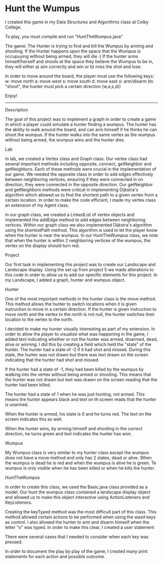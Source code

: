 # Hunt the Wumpus
I created this game in my Data Structures and Algorithms class at Colby College. 

To play, you must compile and run "HuntTheWumpus.java"

The game:
The Hunter is trying to find and kill the Wumpus by arming and shooting. If the Hunter happens upon the space that the Wumpus is occupuying without being armed, they will die :(
If the hunter arms himself/herself and shoots at the space they believe the Wumpus to be in, they will either a) aim correctly and win or b) miss the shot and lose.

In order to move around the board, the player must use the following keys:
w: move north
a: move west
s: move south
d: move east
o: arm/disarm
(to "shoot", the hunter must pick a certain direction (w,a,s,d))

Enjoy!

_________________________

Description

The goal of this project was to implement a graph in order to create a game in which a player could simulate a hunter finding a wumpus. The hunter has the ability to walk around the board, and can arm himself if he thinks he can shoot the wumpus. If the hunter walks into the same vertex as the wumpus without being armed, the wumpus wins and the hunter dies. 

Lab

In lab, we created a Vertex class and Graph class. Our vertex class had several important methods including opposite, connect, getNeighbor and getNeighbors. Each of these methods were crucial in the implementation of our game. We needed the opposite class in order to add edges effectively between neighboring vertices, ensuring if they were connected in on direction, they were connected in the opposite direction. Our getNeighbor and getNeighbors methods were critical in implementing Dijkstra's algorithm which allowed us to find the shortest path to a given vertex from a certain location. In order to make the code efficient, I made my vertex class an extension of my Agent class. 

In our graph class, we created a LinkedList of vertex objects and implemented the addEdge method to add edges between neighboring vertices. Within our graph class we also implemented Dijkstra's algorithm using the shortestPath method. This algorithm is used to let the player know when the hunter is near the wumpus. In our HuntTheWumpus class, we note that when the hunter is within 2 neighboring vertices of the wumpus, the vertex on the display should turn red. 

Project

Our first task in implementing this project was to create our Landscape and Landscape display. Using the set up from project 5 we made alterations to this code in order to allow us to add our specific elements for this project. In my Landscape, I added a graph, hunter and wumpus object.

Hunter

One of the most important methods in the hunter class is the move method. This method allows the hunter to switch locations when it is given instruction to move in a certain direction. If the hunter is given instruction to move north and the vertex to the north is not null, the hunter switches their location to the vertex to the north. 

I decided to make my hunter visually interesting as part of my extension. In order to allow the player to visualize what was happening in the game, I added text indicating whether or not the hunter was armed, disarmed, dead, alive or winning. I did this by creating a field which held the "state" of the hunter. The hunter had a state of -2 if it had shot and missed. During this state, the hunter was not drawn but there was text drawn on the screen indicating that the hunter had shot and missed.

If the hunter had a state of -1, they had been killed by the wumpus by walking into the vertex without being armed or shooting. This means that the hunter was not drawn but text was drawn on the screen reading that the hunter had been killed.

The hunter had a state of 1 when he was just hunting, not armed. This means the hunter appears black and text on th screen reads that the hunter is unarmed.

When the hunter is armed, his state is 0 and he turns red. The text on the screen indicates this as well. 

When the hunter wins, by arming himself and shooting in the correct direction, he turns green and text indicates the hunter has won.

Wumpus

My Wumpus class is very similar to my hunter class except the wumpus does not have a move method and only has 2 states, dead or alive. When the wumpus is dead he is red and when the wumpus is alive he is green. Te wumpus is only visible when he has been killed or when he kills the hunter. 

HuntTheWumpus

In order to create this class, we used the Basic.java class provided as a model. Our hunt the wumpus class contained a landscape display object and allowed us to make this object interactive using ActionListeners and KeyListeners.

Creating the keyTyped method was the most difficult part of this class. This method allowed certain actions to be performed when using the wasd keys as control. I also allowed the hunter to arm and disarm himself when the letter "o" was typed. In order to make this clear, I created a user statement



There were several cases that I needed to consider when each key was pressed.

In order to document the play by play of the game, I created many print statements for each action and possible outcome.
